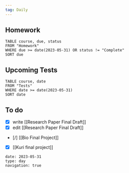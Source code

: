 ```yaml
---
tag: Daily
---
```

## Homework
```dataview
TABLE course, due, status
FROM "Homework" 
WHERE due >= date(2023-05-31) OR status != "Complete"
SORT due
```
## Upcoming Tests
```dataview
TABLE course, date
FROM "Tests" 
WHERE date >= date(2023-05-31)
SORT date
```
## To do
- [x] write [[Research Paper Final Draft]]
- [x] edit [[Research Paper Final Draft]]
- [/] [[Bio Final Project]]
- [x] [[Kuri final project]] 
```gEvent
date: 2023-05-31
type: day
navigation: true
```